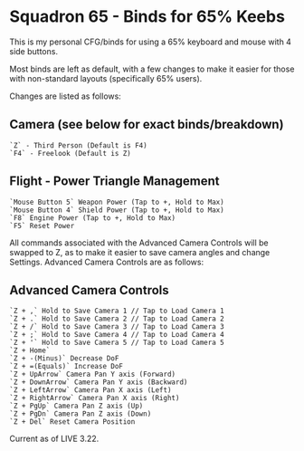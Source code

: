 # Squadron 65 - Binds for 65% Keebs

This is my personal CFG/binds for using a 65% keyboard and mouse with 4 side buttons.

Most binds are left as default, with a few changes to make it easier for those with non-standard layouts (specifically 65% users).

Changes are listed as follows:
  
  ## Camera (see below for exact binds/breakdown)
    `Z` - Third Person (Default is F4)
    `F4` - Freelook (Default is Z)

  ## Flight - Power Triangle Management
    `Mouse Button 5` Weapon Power (Tap to +, Hold to Max)
    `Mouse Button 4` Shield Power (Tap to +, Hold to Max)
    `F8` Engine Power (Tap to +, Hold to Max)
    `F5` Reset Power
  
  All commands associated with the Advanced Camera Controls will be swapped to Z, as to make it easier to save camera angles and change Settings. Advanced Camera Controls are as follows:

  ## Advanced Camera Controls
    `Z + ,` Hold to Save Camera 1 // Tap to Load Camera 1
    `Z + .` Hold to Save Camera 2 // Tap to Load Camera 2
    `Z + /` Hold to Save Camera 3 // Tap to Load Camera 3
    `Z + ;` Hold to Save Camera 4 // Tap to Load Camera 4
    `Z + '` Hold to Save Camera 5 // Tap to Load Camera 5
    `Z + Home`
    `Z + -(Minus)` Decrease DoF
    `Z + =(Equals)` Increase DoF
    `Z + UpArrow` Camera Pan Y axis (Forward)
    `Z + DownArrow` Camera Pan Y axis (Backward)
    `Z + LeftArrow` Camera Pan X axis (Left)
    `Z + RightArrow` Camera Pan X axis (Right)
    `Z + PgUp` Camera Pan Z axis (Up)
    `Z + PgDn` Camera Pan Z axis (Down)
    `Z + Del` Reset Camera Position

Current as of LIVE 3.22.
